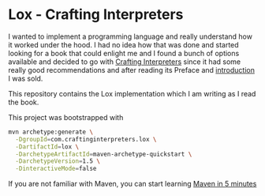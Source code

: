 # Lox - Crafting Interpreters

I wanted to implement a programming language and really understand how it worked
under the hood. I had no idea how that was done and started looking for a book
that could enlight me and I found a bunch of options available and decided to
go with [Crafting Interpreters](https://craftinginterpreters.com/) since it had some really good recommendations and
after reading its Preface and [introduction](https://craftinginterpreters.com/introduction.html) I was sold.

This repository contains the Lox implementation which I am writing as I read the book.

This project was bootstrapped with

```sh
mvn archetype:generate \
  -DgroupId=com.craftinginterpreters.lox \
  -DartifactId=lox \
  -DarchetypeArtifactId=maven-archetype-quickstart \
  -DarchetypeVersion=1.5 \
  -DinteractiveMode=false
```

If you are not familiar with Maven, you can start learning [Maven in 5 minutes](https://maven.apache.org/guides/getting-started/maven-in-five-minutes.html)
